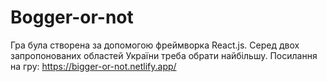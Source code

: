 # Bogger-or-not
Гра була створена за допомогою фреймворка React.js. Серед двох запропонованих областей України треба обрати найбільшу.
Посилання на гру: https://bigger-or-not.netlify.app/
